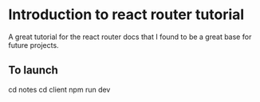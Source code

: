 # Introduction to react router tutorial
A great tutorial for the react router docs that I found to be a great base for future projects.

## To launch
cd notes
cd client
npm run dev
